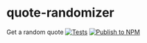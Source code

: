 # quote-randomizer

Get a random quote
[![Tests](https://github.com/francois-roget/quote-randomizer/actions/workflows/test.yml/badge.svg)](https://github.com/francois-roget/quote-randomizer/actions/workflows/test.yml)
[![Publish to NPM](https://github.com/francois-roget/quote-randomizer/actions/workflows/publish.yml/badge.svg)](https://github.com/francois-roget/quote-randomizer/actions/workflows/publish.yml)
